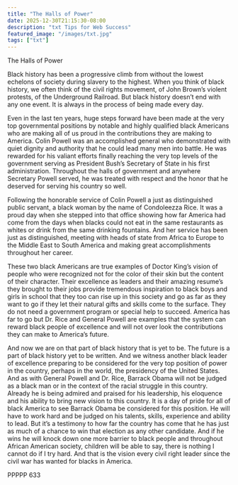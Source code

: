 ```yaml
---
title: "The Halls of Power"
date: 2025-12-30T21:15:30-08:00
description: "txt Tips for Web Success"
featured_image: "/images/txt.jpg"
tags: ["txt"]
---
```


The Halls of Power

Black history has been a progressive climb from without the lowest echelons of society during slavery to the highest.  When you think of black history, we often think of the civil rights movement, of John Brown’s violent protests, of the Underground Railroad.  But black history doesn’t end with any one event.  It is always in the process of being made every day.

Even in the last ten years, huge steps forward have been made at the very top governmental positions by notable and highly qualified black Americans who are making all of us proud in the contributions they are making to America.  Colin Powell was an accomplished general who demonstrated with quiet dignity and authority that he could lead many men into battle.  He was rewarded for his valiant efforts finally reaching the very top levels of the government serving as President Bush’s Secretary of State in his first administration.  Throughout the halls of government and anywhere Secretary Powell served, he was treated with respect and the honor that he deserved for serving his country so well.

Following the honorable service of Colin Powell a just as distinguished public servant, a black woman by the name of Condoleezza Rice.  It was a proud day when she stepped into that office showing how far America had come from the days when blacks could not eat in the same restaurants as whites or drink from the same drinking fountains.  And her service has been just as distinguished, meeting with heads of state from Africa to Europe to the Middle East to South America and making great accomplishments throughout her career.

These two black Americans are true examples of Doctor King’s vision of people who were recognized not for the color of their skin but the content of their character.  Their excellence as leaders and their amazing resume’s they brought to their jobs provide tremendous inspiration to black boys and girls in school that they too can rise up in this society and go as far as they want to go if they let their natural gifts and skills come to the surface.  They do not need a government program or special help to succeed.  America has far to go but Dr. Rice and General Powell are examples that the system can reward black people of excellence and will not over look the contributions they can make to America’s future.

And now we are on that part of black history that is yet to be.  The future is a part of black history yet to be written.  And we witness another black leader of excellence preparing to be considered for the very top position of power in the country, perhaps in the world, the presidency of the United States.  And as with General Powell and Dr. Rice, Barrack Obama will not be judged as a black man or in the context of the racial struggle in this country.  Already he is being admired and praised for his leadership, his eloquence and his ability to bring new vision to this country.  It is a day of pride for all of black America to see Barrack Obama be considered for this position.  He will have to work hard and be judged on his talents, skills, experience and ability to lead.  But it’s a testimony to how far the country has come that he has just as much of a chance to win that election as any other candidate.  And if he wins he will knock down one more barrier to black people and throughout African American society, children will be able to say, there is nothing I cannot do if I try hard.  And that is the vision every civil right leader since the civil war has wanted for blacks in America.

PPPPP 633

